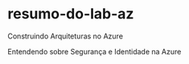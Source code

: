 # resumo-do-lab-az


Construindo Arquiteturas no Azure


Entendendo sobre Segurança e Identidade na Azure
